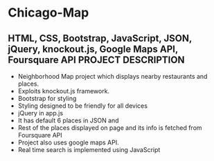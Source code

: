 # Chicago-Map
HTML, CSS, Bootstrap, JavaScript, JSON, jQuery, knockout.js, Google Maps API, Foursquare API 
PROJECT DESCRIPTION
--------------------

- Neighborhood Map project which displays nearby restaurants and 	places. 
- Exploits knockout.js framework.
- Bootstrap for styling
- Styling designed to be friendly for all devices
- jQuery in app.js
- It has default 6 places in JSON and 
- Rest of the places displayed on page and its info is fetched 	from Foursquare API 	
- Project also uses google maps API.
- Real time search is implemented using JavaScript
